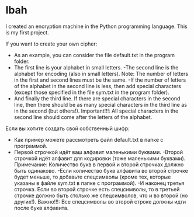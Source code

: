 # Ibah
I created an encryption machine in the Python programming language. This is my first project.

If you want to create your own cipher:
- As an example, you can consider the file default.txt in the program folder.
- The first line is your alphabet in small letters.
-The second line is the alphabet for encoding (also in small letters).
Note: The number of letters in the first and second lines must be the same.
-If the number of letters of the alphabet in the second line is less, then add special characters (except those specified in the file sym.txt in the program folder).
- And finally the third line. If there are special characters in the second line, then there should be as many special characters in the third line as in the second (but others!).
Important!!!: All special characters in the second line should come after the letters of the alphabet.


Если вы хотите создать свой собственный шифр:
- Как пример можете рассмотреть файл default.txt в папке с программой.
-  Первой строчкой идёт ваш алфавит маленькими буквами. 
-Второй строчкой идёт алфавит для кодировки (тоже маленькими буквами). 
Примечание: Количество букв в первой и второй строчках должно быть одинаково.
-Если количество букв алфавита во второй строчке будет меньше, то добавьте спецсимволы (кроме тех, которые указаны в файле sym.txt в папке с программой).
-И наконец третья строчка. Если во второй строчке есть спецсимволы, то в третьей строчке должно быть столько же спецсимволов, что и во второй (но других!).
Важно!!!: Все спецсимволы во второй строке должны идти после букв алфавита.
